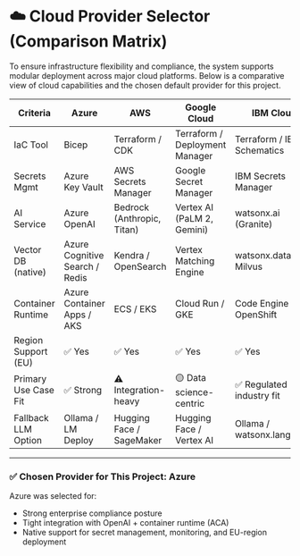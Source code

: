 # ☁️ Cloud Provider Selector (Comparison Matrix)

To ensure infrastructure flexibility and compliance, the system supports modular deployment across major cloud platforms. Below is a comparative view of cloud capabilities and the chosen default provider for this project.

| Criteria                 | Azure                            | AWS                          | Google Cloud                   | IBM Cloud                  |
|--------------------------|----------------------------------|------------------------------|--------------------------------|----------------------------|
| IaC Tool                 | Bicep                            | Terraform / CDK              | Terraform / Deployment Manager | Terraform / IBM Schematics |
| Secrets Mgmt             | Azure Key Vault                  | AWS Secrets Manager          | Google Secret Manager           | IBM Secrets Manager        |
| AI Service               | Azure OpenAI                     | Bedrock (Anthropic, Titan)   | Vertex AI (PaLM 2, Gemini)     | watsonx.ai (Granite)       |
| Vector DB (native)       | Azure Cognitive Search / Redis   | Kendra / OpenSearch          | Vertex Matching Engine         | watsonx.data / Milvus      |
| Container Runtime        | Azure Container Apps / AKS       | ECS / EKS                    | Cloud Run / GKE                | Code Engine / OpenShift     |
| Region Support (EU)      | ✅ Yes                           | ✅ Yes                        | ✅ Yes                          | ✅ Yes                      |
| Primary Use Case Fit     | ✅ Strong                         | ⚠️ Integration-heavy         | 🟡 Data science-centric         | ✅ Regulated industry fit   |
| Fallback LLM Option      | Ollama / LM Deploy               | Hugging Face / SageMaker     | Hugging Face / Vertex AI       | Ollama / watsonx.langchain |

---

### ✅ Chosen Provider for This Project: **Azure**

Azure was selected for:
- Strong enterprise compliance posture
- Tight integration with OpenAI + container runtime (ACA)
- Native support for secret management, monitoring, and EU-region deployment